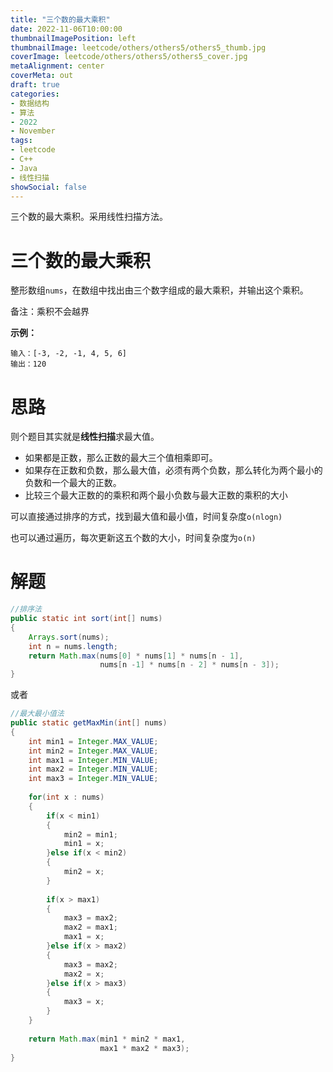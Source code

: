 ```yaml
---
title: "三个数的最大乘积"
date: 2022-11-06T10:00:00
thumbnailImagePosition: left
thumbnailImage: leetcode/others/others5/others5_thumb.jpg
coverImage: leetcode/others/others5/others5_cover.jpg
metaAlignment: center
coverMeta: out
draft: true
categories:
- 数据结构
- 算法
- 2022
- November
tags:
- leetcode
- C++
- Java
- 线性扫描
showSocial: false
---
```


三个数的最大乘积。采用线性扫描方法。

<!--more-->
# 三个数的最大乘积

整形数组`nums`，在数组中找出由三个数字组成的最大乘积，并输出这个乘积。

备注：乘积不会越界

**示例：**

```text
输入：[-3, -2, -1, 4, 5, 6]
输出：120
```



# 思路

则个题目其实就是**线性扫描**求最大值。

- 如果都是正数，那么正数的最大三个值相乘即可。
- 如果存在正数和负数，那么最大值，必须有两个负数，那么转化为两个最小的负数和一个最大的正数。
- 比较三个最大正数的的乘积和两个最小负数与最大正数的乘积的大小

可以直接通过排序的方式，找到最大值和最小值，时间复杂度`o(nlogn)`

也可以通过遍历，每次更新这五个数的大小，时间复杂度为`o(n)`

# 解题

```java
//排序法
public static int sort(int[] nums)
{
    Arrays.sort(nums);
    int n = nums.length;
    return Math.max(nums[0] * nums[1] * nums[n - 1],
                    nums[n -1] * nums[n - 2] * nums[n - 3]);
}
```

或者

```java
//最大最小值法
public static getMaxMin(int[] nums)
{
    int min1 = Integer.MAX_VALUE;
    int min2 = Integer.MAX_VALUE;
    int max1 = Integer.MIN_VALUE;
    int max2 = Integer.MIN_VALUE;
    int max3 = Integer.MIN_VALUE;
    
    for(int x : nums)
    {
        if(x < min1)
        {
            min2 = min1;
            min1 = x;
        }else if(x < min2)
        {
            min2 = x;
        }
        
        if(x > max1)
        {
            max3 = max2;
            max2 = max1;
            max1 = x;
        }else if(x > max2)
        {
            max3 = max2;
            max2 = x;
        }else if(x > max3)
        {
            max3 = x;
        }
    }
    
    return Math.max(min1 * min2 * max1,
                    max1 * max2 * max3);
}
```

